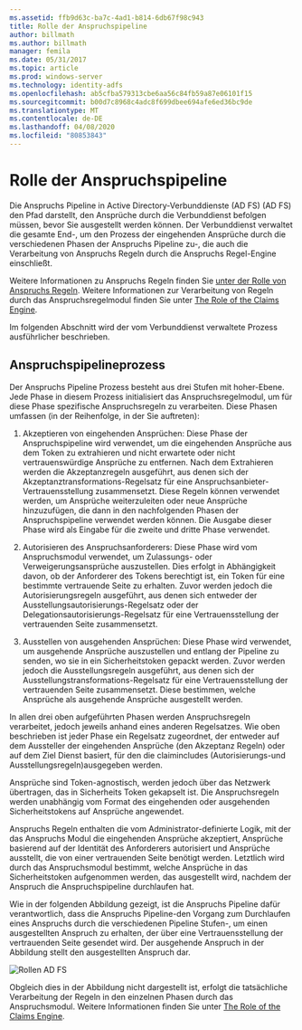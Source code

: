 ```yaml
---
ms.assetid: ffb9d63c-ba7c-4ad1-b814-6db67f98c943
title: Rolle der Anspruchspipeline
author: billmath
ms.author: billmath
manager: femila
ms.date: 05/31/2017
ms.topic: article
ms.prod: windows-server
ms.technology: identity-adfs
ms.openlocfilehash: ab5cfba579313cbe6aa56c84fb59a87e06101f15
ms.sourcegitcommit: b00d7c8968c4adc8f699dbee694afe6ed36bc9de
ms.translationtype: MT
ms.contentlocale: de-DE
ms.lasthandoff: 04/08/2020
ms.locfileid: "80853843"
---
```

# <a name="the-role-of-the-claims-pipeline"></a>Rolle der Anspruchspipeline
Die Anspruchs Pipeline in Active Directory-Verbunddienste (AD FS) \(AD FS\) den Pfad darstellt, den Ansprüche durch die Verbunddienst befolgen müssen, bevor Sie ausgestellt werden können. Der Verbunddienst verwaltet die gesamte End\-, um den Prozess der eingehenden Ansprüche durch die verschiedenen Phasen der Anspruchs Pipeline zu\-, die auch die Verarbeitung von Anspruchs Regeln durch die Anspruchs Regel-Engine einschließt.  
  
Weitere Informationen zu Anspruchs Regeln finden Sie [unter der Rolle von Anspruchs Regeln](The-Role-of-Claim-Rules.md). Weitere Informationen zur Verarbeitung von Regeln durch das Anspruchsregelmodul finden Sie unter [The Role of the Claims Engine](The-Role-of-the-Claims-Engine.md).  
  
Im folgenden Abschnitt wird der vom Verbunddienst verwaltete Prozess ausführlicher beschrieben.  
  
## <a name="claims-pipeline-process"></a>Anspruchspipelineprozess  
Der Anspruchs Pipeline Prozess besteht aus drei Stufen mit hoher\-Ebene. Jede Phase in diesem Prozess initialisiert das Anspruchsregelmodul, um für diese Phase spezifische Anspruchsregeln zu verarbeiten. Diese Phasen umfassen \(in der Reihenfolge, in der Sie auftreten\):  
  
1.  Akzeptieren von eingehenden Ansprüchen: Diese Phase der Anspruchspipeline wird verwendet, um die eingehenden Ansprüche aus dem Token zu extrahieren und nicht erwartete oder nicht vertrauenswürdige Ansprüche zu entfernen. Nach dem Extrahieren werden die Akzeptanzregeln ausgeführt, aus denen sich der Akzeptanztransformations-Regelsatz für eine Anspruchsanbieter-Vertrauensstellung zusammensetzt. Diese Regeln können verwendet werden, um Ansprüche weiterzuleiten oder neue Ansprüche hinzuzufügen, die dann in den nachfolgenden Phasen der Anspruchspipeline verwendet werden können. Die Ausgabe dieser Phase wird als Eingabe für die zweite und dritte Phase verwendet.  
  
2.  Autorisieren des Anspruchsanforderers: Diese Phase wird vom Anspruchsmodul verwendet, um Zulassungs- oder Verweigerungsansprüche auszustellen. Dies erfolgt in Abhängigkeit davon, ob der Anforderer des Tokens berechtigt ist, ein Token für eine bestimmte vertrauende Seite zu erhalten. Zuvor werden jedoch die Autorisierungsregeln ausgeführt, aus denen sich entweder der Ausstellungsautorisierungs-Regelsatz oder der Delegationsautorisierungs-Regelsatz für eine Vertrauensstellung der vertrauenden Seite zusammensetzt.  
  
3.  Ausstellen von ausgehenden Ansprüchen: Diese Phase wird verwendet, um ausgehende Ansprüche auszustellen und entlang der Pipeline zu senden, wo sie in ein Sicherheitstoken gepackt werden. Zuvor werden jedoch die Ausstellungsregeln ausgeführt, aus denen sich der Ausstellungstransformations-Regelsatz für eine Vertrauensstellung der vertrauenden Seite zusammensetzt. Diese bestimmen, welche Ansprüche als ausgehende Ansprüche ausgestellt werden.  
  
In allen drei oben aufgeführten Phasen werden Anspruchsregeln verarbeitet, jedoch jeweils anhand eines anderen Regelsatzes. Wie oben beschrieben ist jeder Phase ein Regelsatz zugeordnet, der entweder auf dem Aussteller der eingehenden Ansprüche \(den Akzeptanz Regeln\) oder auf dem Ziel Dienst basiert, für den die claimincludes \(Autorisierungs-und Ausstellungsregeln\)ausgegeben werden.  
  
Ansprüche sind Token\-agnostisch, werden jedoch über das Netzwerk übertragen, das in Sicherheits Token gekapselt ist. Die Anspruchsregeln werden unabhängig vom Format des eingehenden oder ausgehenden Sicherheitstokens auf Ansprüche angewendet.  
  
Anspruchs Regeln enthalten die vom Administrator\-definierte Logik, mit der das Anspruchs Modul die eingehenden Ansprüche akzeptiert, Ansprüche basierend auf der Identität des Anforderers autorisiert und Ansprüche ausstellt, die von einer vertrauenden Seite benötigt werden. Letztlich wird durch das Anspruchsmodul bestimmt, welche Ansprüche in das Sicherheitstoken aufgenommen werden, das ausgestellt wird, nachdem der Anspruch die Anspruchspipeline durchlaufen hat.  
  
Wie in der folgenden Abbildung gezeigt, ist die Anspruchs Pipeline dafür verantwortlich, dass die Anspruchs Pipeline\-den Vorgang zum Durchlaufen eines Anspruchs durch die verschiedenen Pipeline Stufen\-, um einen ausgestellten Anspruch zu erhalten, der über eine Vertrauensstellung der vertrauenden Seite gesendet wird. Der ausgehende Anspruch in der Abbildung stellt den ausgestellten Anspruch dar.  
  
![Rollen AD FS](media/adfs2_pipeline.gif)  
  
Obgleich dies in der Abbildung nicht dargestellt ist, erfolgt die tatsächliche Verarbeitung der Regeln in den einzelnen Phasen durch das Anspruchsmodul. Weitere Informationen finden Sie unter [The Role of the Claims Engine](The-Role-of-the-Claims-Engine.md).  
  

